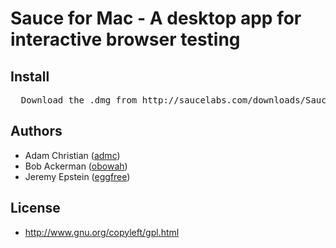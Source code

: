 # Sauce for Mac - A desktop app for interactive browser testing 


## Install

<pre>
  Download the .dmg from http://saucelabs.com/downloads/Sauce-for-Mac.dmg
</pre>

## Authors

  - Adam Christian ([admc](http://github.com/admc))
  - Bob Ackerman ([obowah](https://github.com/obowah))
  - Jeremy Epstein ([eggfree](https://github.com/eggfree))
  
## License

  * http://www.gnu.org/copyleft/gpl.html
